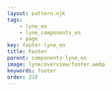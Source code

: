 ```yaml
---
layout: pattern.njk
tags: 
    - lyne_en
    - lyne_components_en
    - page
key: footer-lyne_en
title: Footer
parent: components-lyne_en
image: lyne/overview/footer.webp
keywords: footer
order: 210
---
```

